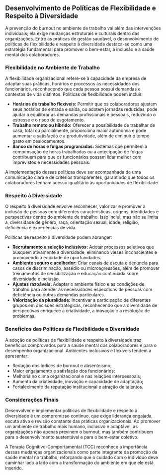 
## Desenvolvimento de Políticas de Flexibilidade e Respeito à Diversidade

A prevenção do burnout no ambiente de trabalho vai além das intervenções individuais; ela exige mudanças estruturais e culturais dentro das organizações. Entre as práticas de gestão saudável, o desenvolvimento de políticas de flexibilidade e respeito à diversidade destaca-se como uma estratégia fundamental para promover o bem-estar, a inclusão e a saúde mental dos colaboradores.

### Flexibilidade no Ambiente de Trabalho

A flexibilidade organizacional refere-se à capacidade da empresa de adaptar suas práticas, horários e processos às necessidades dos funcionários, reconhecendo que cada pessoa possui demandas e contextos de vida distintos. Políticas de flexibilidade podem incluir:

- **Horários de trabalho flexíveis:** Permitir que os colaboradores ajustem seus horários de entrada e saída, ou adotem jornadas reduzidas, pode ajudar a equilibrar as demandas profissionais e pessoais, reduzindo o estresse e o risco de esgotamento.
- **Trabalho remoto ou híbrido:** Oferecer a possibilidade de trabalhar de casa, total ou parcialmente, proporciona maior autonomia e pode aumentar a satisfação e a produtividade, além de diminuir o tempo gasto em deslocamentos.
- **Banco de horas e folgas programadas:** Sistemas que permitem a compensação de horas trabalhadas ou a antecipação de folgas contribuem para que os funcionários possam lidar melhor com imprevistos e necessidades pessoais.

A implementação dessas políticas deve ser acompanhada de uma comunicação clara e de critérios transparentes, garantindo que todos os colaboradores tenham acesso igualitário às oportunidades de flexibilidade.

### Respeito à Diversidade

O respeito à diversidade envolve reconhecer, valorizar e promover a inclusão de pessoas com diferentes características, origens, identidades e perspectivas dentro do ambiente de trabalho. Isso inclui, mas não se limita a, diversidade de gênero, raça, orientação sexual, idade, religião, deficiência e experiências de vida.

Políticas de respeito à diversidade podem abranger:

- **Recrutamento e seleção inclusivos:** Adotar processos seletivos que busquem ativamente a diversidade, eliminando vieses inconscientes e promovendo a equidade de oportunidades.
- **Ambiente seguro e acolhedor:** Criar canais de escuta e denúncia para casos de discriminação, assédio ou microagressões, além de promover treinamentos de sensibilização e educação continuada sobre diversidade e inclusão.
- **Ajustes razoáveis:** Adaptar o ambiente físico e as condições de trabalho para atender às necessidades específicas de pessoas com deficiência ou outras demandas particulares.
- **Valorização da pluralidade:** Incentivar a participação de diferentes grupos em decisões estratégicas, reconhecendo que a diversidade de perspectivas enriquece a criatividade, a inovação e a resolução de problemas.

### Benefícios das Políticas de Flexibilidade e Diversidade

A adoção de políticas de flexibilidade e respeito à diversidade traz benefícios comprovados para a saúde mental dos colaboradores e para o desempenho organizacional. Ambientes inclusivos e flexíveis tendem a apresentar:

- Redução dos índices de burnout e absenteísmo;
- Maior engajamento e satisfação dos funcionários;
- Melhoria no clima organizacional e nas relações interpessoais;
- Aumento da criatividade, inovação e capacidade de adaptação;
- Fortalecimento da reputação institucional e atração de talentos.

### Considerações Finais

Desenvolver e implementar políticas de flexibilidade e respeito à diversidade é um compromisso contínuo, que exige liderança engajada, escuta ativa e revisão constante das práticas organizacionais. Ao promover um ambiente de trabalho mais humano, inclusivo e adaptável, as organizações não apenas previnem o burnout, mas também contribuem para o desenvolvimento sustentável e para o bem-estar coletivo.

A Terapia Cognitivo-Comportamental (TCC) reconhece a importância dessas mudanças organizacionais como parte integrante da promoção da saúde mental no trabalho, reforçando que o cuidado com o indivíduo deve caminhar lado a lado com a transformação do ambiente em que ele está inserido.
```
